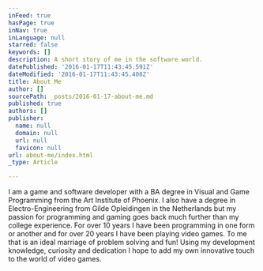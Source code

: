 ```yaml
---
inFeed: true
hasPage: true
inNav: true
inLanguage: null
starred: false
keywords: []
description: A short story of me in the software world.
datePublished: '2016-01-17T11:43:45.591Z'
dateModified: '2016-01-17T11:43:45.408Z'
title: About Me
author: []
sourcePath: _posts/2016-01-17-about-me.md
published: true
authors: []
publisher:
  name: null
  domain: null
  url: null
  favicon: null
url: about-me/index.html
_type: Article

---
```

I am a game and software developer with a BA degree in Visual and Game Programming from the Art Institute of Phoenix. I also have a degree in Electro-Engineering from Gilde Opleidingen in the Netherlands but my passion for programming and gaming goes back much further than my college experience. For over 10 years I have been programming in one form or another and for over 20 years I have been playing video games. To me that is an ideal marriage of problem solving and fun! Using my development knowledge, curiosity and dedication I hope to add my own innovative touch to the world of video games.